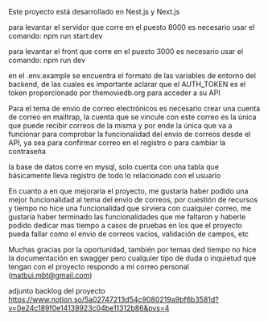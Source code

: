 Este proyecto está desarrollado en Nest.js y Next.js

para levantar el servidor que corre en el puesto 8000 es necesario usar el comando: npm run start:dev

para levantar el front que corre en el puesto 3000 es necesario usar el comando:  npm run dev

en el .env.example se encuentra el formato de las variables de entorno del backend, de las cuales es importante aclarar que el AUTH_TOKEN es el token proporcionado por themoviedb.org para acceder a su API

Para el tema de envio de correo electrónicos es necesario crear una cuenta de correo en mailtrap, la cuenta que se vincule con este correo es la única que puede recibir correos de la misma y por ende la única que va a funcionar para comprobar la funcionalidad del envio de correos desde el API, ya sea para confirmar correo en el registro o para cambiar la contraseña

la base de datos corre en mysql, solo cuenta con una tabla que básicamente lleva registro de todo lo relacionado con el usuario

En cuanto a en que mejoraría el proyecto, me gustaría haber podido una mejor funcionalidad al tema del envio de correos, por cuestión de recursos y tiempo no hice una funcionalidad que sirviera con cualquier correo, me gustaría haber terminado las funcionalidades que me faltaron y haberle podido dedicar mas tiempo a casos de pruebas en los que el proyecto pueda fallar como el envio de correos vacios, validación de campos, etc

Muchas gracias por la oportunidad, también por temas ded tiempo no hice la documentación en swagger pero cualquier tipo de duda o inquietud que tengan con el proyecto respondo a mi correo personal (matbui.mbt@gmail.com) 

adjunto backlog del proyecto 
https://www.notion.so/5a02747213d54c9080219a9bf6b3581d?v=0e24c189f0e14139923c04be11312b86&pvs=4
